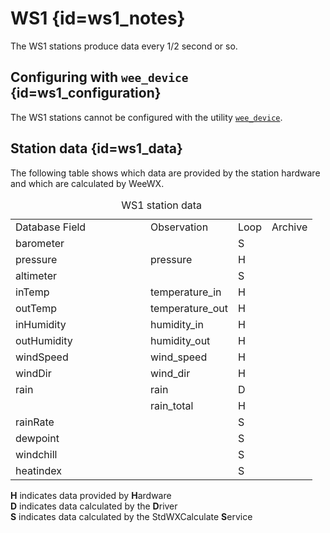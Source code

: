 # WS1 {id=ws1_notes}


The WS1 stations produce data every 1/2 second or so.

## Configuring with `wee_device` {id=ws1_configuration}

The WS1 stations cannot be configured with the utility
[`wee_device`](../../utilities/wee_device/).


## Station data {id=ws1_data}

The following table shows which data are provided by the station hardware and which are calculated
by WeeWX.

<table class='station_data'>
    <caption>WS1 station data</caption>
    <tbody class='code'>
    <tr class="first_row">
        <td style='width:200px'>Database Field</td>
        <td>Observation</td>
        <td>Loop</td>
        <td>Archive</td>
    </tr>
    <tr>
        <td class='first_col'>barometer</td>
        <td></td>
        <td>S</td>
        <td></td>
    </tr>
    <tr>
        <td class='first_col'>pressure</td>
        <td>pressure</td>
        <td>H</td>
        <td></td>
    </tr>
    <tr>
        <td class='first_col'>altimeter</td>
        <td></td>
        <td>S</td>
        <td></td>
    </tr>
    <tr>
        <td class='first_col'>inTemp</td>
        <td>temperature_in</td>
        <td>H</td>
        <td></td>
    </tr>
    <tr>
        <td class='first_col'>outTemp</td>
        <td>temperature_out</td>
        <td>H</td>
        <td></td>
    </tr>
    <tr>
        <td class='first_col'>inHumidity</td>
        <td>humidity_in</td>
        <td>H</td>
        <td></td>
    </tr>
    <tr>
        <td class='first_col'>outHumidity</td>
        <td>humidity_out</td>
        <td>H</td>
        <td></td>
    </tr>
    <tr>
        <td class='first_col'>windSpeed</td>
        <td>wind_speed</td>
        <td>H</td>
        <td></td>
    </tr>
    <tr>
        <td class='first_col'>windDir</td>
        <td>wind_dir</td>
        <td>H</td>
        <td></td>
    </tr>
    <tr>
        <td class='first_col'>rain</td>
        <td>rain</td>
        <td>D</td>
        <td></td>
    </tr>
    <tr>
        <td class='first_col'></td>
        <td>rain_total</td>
        <td>H</td>
        <td></td>
    </tr>
    <tr>
        <td class='first_col'>rainRate</td>
        <td></td>
        <td>S</td>
        <td></td>
    </tr>
    <tr>
        <td class='first_col'>dewpoint</td>
        <td></td>
        <td>S</td>
        <td></td>
    </tr>
    <tr>
        <td class='first_col'>windchill</td>
        <td></td>
        <td>S</td>
        <td></td>
    </tr>
    <tr>
        <td class='first_col'>heatindex</td>
        <td></td>
        <td>S</td>
        <td></td>
    </tr>
    </tbody>
</table>

<p class='station_data_key'>
    <b>H</b> indicates data provided by <b>H</b>ardware<br/>
    <b>D</b> indicates data calculated by the <b>D</b>river<br/>
    <b>S</b> indicates data calculated by the StdWXCalculate <b>S</b>ervice<br/>
</p>
